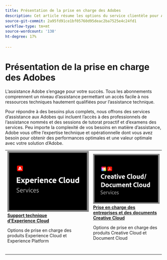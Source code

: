 ```yaml
---
title: Présentation de la prise en charge des Adobes
description: Cet article résume les options du service clientèle pour Adobe Experience Cloud, Adobe Document Cloud et Adobe Creative Cloud.
source-git-commit: 2a95fd91ce1bf05760d95deac2ba7525e4c24fd1
workflow-type: tm+mt
source-wordcount: '138'
ht-degree: 17%

---
```


# Présentation de la prise en charge des Adobes

L’assistance Adobe s’engage pour votre succès. Tous les abonnements comprennent un niveau d’assistance permettant un accès facile à nos ressources techniques hautement qualifiées pour l’assistance technique.

Pour répondre à des besoins plus complets, nous offrons des services d’assistance aux Adobes qui incluent l’accès à des professionnels de l’assistance nommés et des sessions de tutorat proactif et d’examens des services. Peu importe la complexité de vos besoins en matière d’assistance, Adobe vous offre l’expertise technique et opérationnelle dont vous avez besoin pour obtenir des performances optimales et une valeur optimale avec votre solution d’Adobe.

<table style="table-layout:fixed">
<tr>
  <td>
    <a href="dx-overview.md">
    <img alt="Prise en charge DX" src="assets/ECthumbnail.png"/>
    </a>
    <div>
    <a href="dx-overview.md"><strong>Support technique d’Experience Cloud</strong></a>
    </div>
    <p>Options de prise en charge des produits Experience Cloud et Experience Platform</p>
    <br>
  </td>
  <td>
    <a href="dme-overview.md">
      <img alt="Commerciale" src="assets/CCDCThumbnail.png">
    </a>
    <div>
    <a href="dme-overview.md"><strong>Prise en charge des entreprises et des documents Creative Cloud</strong></a>
    </div>
    <p>Options de prise en charge des produits Creative Cloud et Document Cloud</p>
    <br>
  </td>
</tr>
</table>
